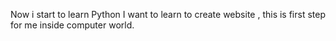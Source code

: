 Now i start to learn Python
I want to learn to create website , this is first step for me inside computer world.
